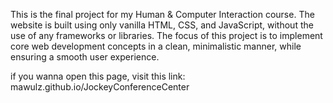 This is the final project for my Human & Computer Interaction course. The website is built using only vanilla HTML, CSS, and JavaScript, without the use of any frameworks or libraries. The focus of this project is to implement core web development concepts in a clean, minimalistic manner, while ensuring a smooth user experience.

if you wanna open this page, visit this link: mawulz.github.io/JockeyConferenceCenter
